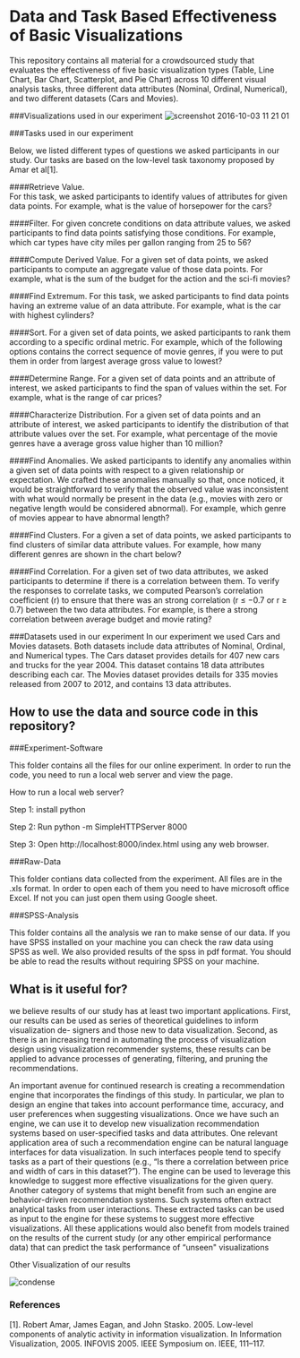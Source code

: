 # Data and Task Based Effectiveness of Basic Visualizations
This repository contains all material for a crowdsourced study that evaluates the effectiveness of five basic visualization types (Table, Line Chart, Bar Chart, Scatterplot, and Pie Chart) across 10 different visual analysis tasks, three different data attributes (Nominal, Ordinal, Numerical), and two different datasets (Cars and Movies). 

###Visualizations used in our experiment
![screenshot 2016-10-03 11 21 01](https://cloud.githubusercontent.com/assets/22280917/19043418/0e698c86-895e-11e6-8fb9-5628a6ae0e81.png)

###Tasks used in our experiment

Below, we listed different types of questions we asked participants in our study. Our tasks are based on the low-level task taxonomy proposed by Amar et al[1]. 

####Retrieve Value.  
For this task, we asked participants to identify values of attributes for given data points. For example, what is the value of horsepower for the cars? 

####Filter. 
For given concrete conditions on data attribute values, we asked participants to find data points satisfying those conditions. For example, which car types have city miles per gallon
ranging from 25 to 56?

####Compute Derived Value. 
For a given set of data points, we asked participants to compute an aggregate value of those data points. For example, what is the sum of the budget for the action and the sci-fi movies?

####Find Extremum. 
For this task, we asked participants to find data points having an extreme value of an data attribute. For example, what is the car with highest cylinders?

####Sort. 
For a given set of data points, we asked participants to rank them according to a specific ordinal metric. For example, which of the following options contains the correct sequence of movie genres, if you were to put them in order from largest average gross value to lowest?

####Determine Range.
For a given set of data points and an attribute of interest, we asked participants to find the span of values within the set. For example, what is the range of car prices?

####Characterize Distribution. 
For a given set of data points and an attribute of interest, we asked participants to identify the distribution of that attribute values over the set. For example, what percentage of the movie genres have a average gross value higher than 10 million?

####Find Anomalies. 
We asked participants to identify any anomalies within a given set of data points with respect to a given relationship or expectation. We crafted these anomalies manually so that, once noticed, it would be straightforward to verify that the observed value was inconsistent with what would normally be present in the data (e.g., movies with zero or negative length would be considered abnormal). For example, which genre of movies appear to have abnormal length?

####Find Clusters. 
For a given a set of data points, we asked participants to find clusters of similar data attribute values. For example, how many different genres are shown in the chart below?

####Find Correlation. 
For a given set of two data attributes, we asked participants to determine if there is a correlation between them. To verify the responses to correlate tasks, we computed Pearson’s correlation coefficient (r) to ensure that there was an strong correlation (r ≤ −0.7 or r ≥ 0.7) between the two data attributes. For example, is there a strong correlation between average budget and movie rating?

###Datasets used in our experiment
In our experiment we used Cars and Movies datasets. Both datasets include data attributes of Nominal, Ordinal, and Numerical types. The Cars dataset provides details for 407 new cars and trucks for the year 2004. This dataset contains 18 data attributes describing each car. The Movies dataset provides details for 335 movies released from 2007 to 2012, and contains 13 data attributes.


## How to use the data and source code in this repository?

###Experiment-Software

This folder contains all the files for our online experiment. In order to run the code, you need to run a local web server and view the page. 

How to run a local web server?

   Step 1: install python

   Step 2: Run python -m SimpleHTTPServer 8000

   Step 3: Open http://localhost:8000/index.html using any web browser.
   
###Raw-Data

This folder contians data collected from the experiment. All files are in the .xls format. In order to open each of them you need to have microsoft office Excel. If not you can just open them using Google sheet.


###SPSS-Analysis

This folder contains all the analysis we ran to make sense of our data. If you have SPSS installed on your machine you can check the raw data using SPSS as well. We also provided results of the spss in pdf format. You should be able to read the results without requiring SPSS on your machine. 


## What is it useful for?
we believe results of our study has at least two important applications. First, our results can be used as series of theoretical guidelines to inform visualization de- signers and those new to data visualization. Second, as there is an increasing trend in automating the process of visualization design using visualization recommender systems, these results can be applied to advance processes of generating, filtering, and pruning the recommendations. 

An important avenue for continued research is creating a recommendation engine that incorporates the findings of this
study. In particular, we plan to design an engine that takes into account performance time, accuracy, and user preferences when suggesting visualizations. Once we have such an engine, we can use it to develop new visualization recommendation
systems based on user-specified tasks and data attributes. One relevant application area of such a recommendation engine
can be natural language interfaces for data visualization. In such interfaces people tend to specify tasks as a part of their
questions (e.g., “Is there a correlation between price and width of cars in this dataset?”). The engine can be used to leverage this knowledge to suggest more effective visualizations for the given query. Another category of systems that might
benefit from such an engine are behavior-driven recommendation systems. Such systems often extract analytical tasks
from user interactions. These extracted tasks can be used as input to the engine for these systems to suggest more effective
visualizations. All these applications would also benefit from models trained on the results of the current study (or any
other empirical performance data) that can predict the task performance of “unseen" visualizations

Other Visualization of our results

![condense](https://cloud.githubusercontent.com/assets/22280917/19042473/3670bd3e-895a-11e6-8d71-a65a7605bf13.jpg)


### References
[1]. Robert Amar, James Eagan, and John Stasko. 2005. Low-level components of analytic activity in information visualization. In Information Visualization, 2005. INFOVIS 2005. IEEE Symposium on. IEEE, 111–117.
